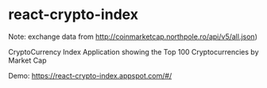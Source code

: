 # react-crypto-index

Note: exchange data from http://coinmarketcap.northpole.ro/api/v5/all.json)

CryptoCurrency Index Application showing the Top 100 Cryptocurrencies by Market Cap

Demo: https://react-crypto-index.appspot.com/#/


